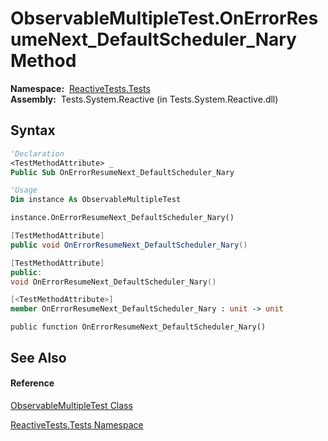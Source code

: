 # ObservableMultipleTest.OnErrorResumeNext\_DefaultScheduler\_Nary Method

**Namespace:**  [ReactiveTests.Tests](ReactiveTests.Tests\ReactiveTests.Tests.md)  
**Assembly:**  Tests.System.Reactive (in Tests.System.Reactive.dll)

## Syntax

```vb
'Declaration
<TestMethodAttribute> _
Public Sub OnErrorResumeNext_DefaultScheduler_Nary
```

```vb
'Usage
Dim instance As ObservableMultipleTest

instance.OnErrorResumeNext_DefaultScheduler_Nary()
```

```csharp
[TestMethodAttribute]
public void OnErrorResumeNext_DefaultScheduler_Nary()
```

```c++
[TestMethodAttribute]
public:
void OnErrorResumeNext_DefaultScheduler_Nary()
```

```fsharp
[<TestMethodAttribute>]
member OnErrorResumeNext_DefaultScheduler_Nary : unit -> unit 
```

```jscript
public function OnErrorResumeNext_DefaultScheduler_Nary()
```

## See Also

#### Reference

[ObservableMultipleTest Class](ObservableMultipleTest\ObservableMultipleTest.md)

[ReactiveTests.Tests Namespace](ReactiveTests.Tests\ReactiveTests.Tests.md)




